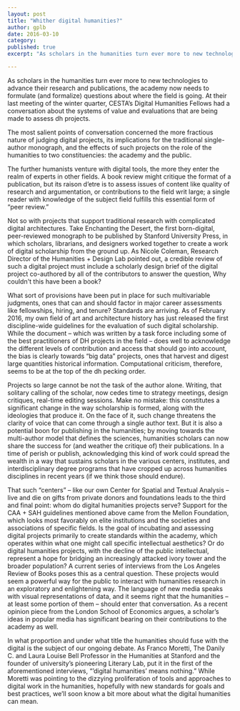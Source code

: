 ```yaml
---
layout: post
title: "Whither digital humanities?"
author: gplb
date: 2016-03-10
category: 
published: true
excerpt: "As scholars in the humanities turn ever more to new technologies to advance their research and publications, the academy now needs to formulate (and formalize) questions about where the field is going."

---
```



As scholars in the humanities turn ever more to new technologies to advance their research and publications, the academy now needs to formulate (and formalize) questions about where the field is going. At their last meeting of the winter quarter, CESTA’s Digital Humanities Fellows had a conversation about the systems of value and evaluations that are being made to assess dh projects.

The most salient points of conversation concerned the more fractious nature of judging digital projects, its implications for the traditional single-author monograph, and the effects of such projects on the role of the humanities to two constituencies: the academy and the public.

The further humanists venture with digital tools, the more they enter the realm of experts in other fields. A book review might critique the format of a publication, but its raison d’etre is to assess issues of content like quality of research and argumentation, or contributions to the field writ large; a single reader with knowledge of the subject field fulfills this essential form of “peer review.”

Not so with projects that support traditional research with complicated digital architectures. Take Enchanting the Desert, the first born-digital, peer-reviewed monograph to be published by Stanford University Press, in which scholars, librarians, and designers worked together to create a work of digital scholarship from the ground up. As Nicole Coleman, Research Director of the Humanities + Design Lab pointed out, a credible review of such a digital project must include a scholarly design brief of the digital project co-authored by all of the contributors to answer the question, Why couldn't this have been a book? 

What sort of provisions have been put in place for such multivariable judgments, ones that can and should factor in major career assessments like fellowships, hiring, and tenure? Standards are arriving. As of February 2016, my own field of art and architecture history has just released the first discipline-wide guidelines for the evaluation of such digital scholarship. While the document – which was written by a task force including some of the best practitioners of DH projects in the field – does well to acknowledge the different levels of contribution and access that should go into account, the bias is clearly towards “big data” projects, ones that harvest and digest large quantities historical information. Computational criticism, therefore, seems to be at the top of the dh pecking order.

Projects so large cannot be not the task of the author alone. Writing, that solitary calling of the scholar, now cedes time to strategy meetings, design critiques, real-time editing sessions. Make no mistake: this constitutes a significant change in the way scholarship is formed, along with the ideologies that produce it. On the face of it, such change threatens the clarity of voice that can come through a single author text. But it is also a potential boon for publishing in the humanities; by moving towards the multi-author model that defines the sciences, humanities scholars can now share the success for (and weather the critique of) their publications. In a time of perish or publish, acknowledging this kind of work could spread the wealth in a way that sustains scholars in the various centers, institutes, and interdisciplinary degree programs that have cropped up across humanities disciplines in recent years (if we think those should endure).

That such “centers” – like our own Center for Spatial and Textual Analysis – live and die on gifts from private donors and foundations leads to the third and final point: whom do digital humanities projects serve? Support for the CAA + SAH guidelines mentioned above came from the Mellon Foundation, which looks most favorably on elite institutions and the societies and associations of specific fields. Is the goal of incubating and assessing digital projects primarily to create standards within the academy, which operates within what one might call specific intellectual aesthetics? Or do digital humanities projects, with the decline of the public intellectual, represent a hope for bridging an increasingly attacked ivory tower and the broader population? A current series of interviews from the Los Angeles Review of Books poses this as a central question. These projects would seem a powerful way for the public to interact with humanities research in an exploratory and enlightening way. The language of new media speaks with visual representations of data, and it seems right that the humanities – at least some portion of them – should enter that conversation. As a recent opinion piece from the London School of Economics argues, a scholar’s ideas in popular media has significant bearing on their contributions to the academy as well.

In what proportion and under what title the humanities should fuse with the digital is the subject of our ongoing debate. As Franco Moretti, The Danily C. and Laura Louise Bell Professor in the Humanities at Stanford and the founder of university’s pioneering Literary Lab, put it in the first of the aforementioned interviews, “’digital humanities’ means nothing.” While Moretti was pointing to the dizzying proliferation of tools and approaches to digital work in the humanities, hopefully with new standards for goals and best practices, we’ll soon know a bit more about what the digital humanities can mean.


